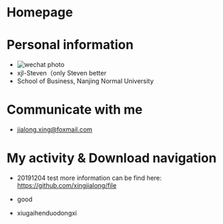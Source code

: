 # Homepage
# Personal information
- ![wechat photo](https://github.com/xingjialong/Homepage/blob/master/wechat-photo.jpg "wechat photo")
- xjl-Steven（only Steven better
- School of Business, Nanjing Normal University

# Communicate with me
- jialong.xing@foxmail.com

# My activity & Download navigation
- 20191204 test
  more information can be find here: https://github.com/xingjialong/file

- good

- xiugaihenduodongxi
